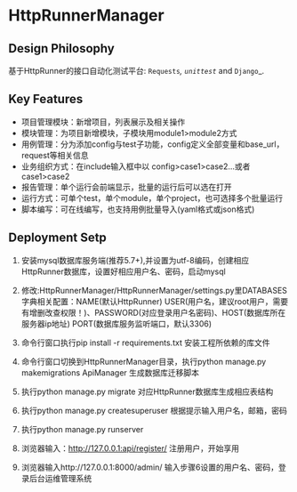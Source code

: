 HttpRunnerManager
=================

Design Philosophy
-----------------

基于HttpRunner的接口自动化测试平台: `Requests`_, `unittest`_ and `Django`_.

Key Features
------------

- 项目管理模块：新增项目，列表展示及相关操作
- 模块管理：为项目新增模块，子模块用module1>module2方式
- 用例管理：分为添加config与test子功能，config定义全部变量和base_url，request等相关信息
- 业务组织方式：在include输入框中以 config>case1>case2...或者case1>case2
- 报告管理：单个运行会前端显示，批量的运行后可以选在打开
- 运行方式：可单个test，单个module，单个project，也可选择多个批量运行
- 脚本编写：可在线编写，也支持用例批量导入(yaml格式或json格式)

Deployment Setp
---------------
1. 安装mysql数据库服务端(推荐5.7+),并设置为utf-8编码，创建相应HttpRunner数据库，设置好相应用户名、密码，启动mysql

2. 修改:HttpRunnerManager/HttpRunnerManager/settings.py里DATABASES字典相关配置：NAME(默认HttpRunner)
   USER(用户名，建议root用户，需要有增删改查权限！)、PASSWORD(对应登录用户名密码)、HOST(数据库所在服务器ip地址)
   PORT(数据库服务监听端口，默认3306)

3. 命令行窗口执行pip install -r requirements.txt 安装工程所依赖的库文件

4. 命令行窗口切换到HttpRunnerManager目录，执行python manage.py makemigrations ApiManager 生成数据库迁移脚本

5. 执行python manage.py migrate 对应HttpRunner数据库生成相应表结构

6. 执行python manage.py createsuperuser 根据提示输入用户名，邮箱，密码

7. 执行python manage.py runserver

8. 浏览器输入：http://127.0.0.1:api/register/  注册用户，开始享用

9. 浏览器输入http://127.0.0.1:8000/admin/  输入步骤6设置的用户名、密码，登录后台运维管理系统
